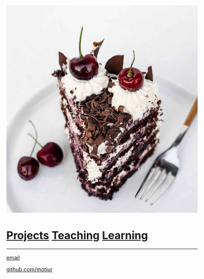 ![Cake](/cake.jpg)
# [Projects](/projects)  [Teaching](/teaching)  [Learning](/learning)

* * *

[email](mailto:motiur.rahamn0@gmail.com)

[github.com/motiur](https://github.com/motiur)
